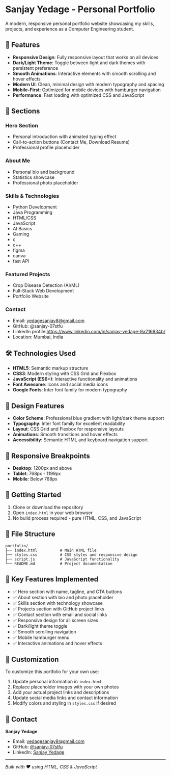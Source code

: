 
# Sanjay Yedage - Personal Portfolio

A modern, responsive personal portfolio website showcasing my skills, projects, and experience as a Computer Engineering student.

## 🚀 Features

- **Responsive Design**: Fully responsive layout that works on all devices
- **Dark/Light Theme**: Toggle between light and dark themes with persistent preference
- **Smooth Animations**: Interactive elements with smooth scrolling and hover effects
- **Modern UI**: Clean, minimal design with modern typography and spacing
- **Mobile-First**: Optimized for mobile devices with hamburger navigation
- **Performance**: Fast loading with optimized CSS and JavaScript

## 📱 Sections

### Hero Section
- Personal introduction with animated typing effect
- Call-to-action buttons (Contact Me, Download Resume)
- Professional profile placeholder

### About Me
- Personal bio and background
- Statistics showcase
- Professional photo placeholder

### Skills & Technologies
- Python Development
- Java Programming
- HTML/CSS
- JavaScript
- AI Basics
- Gaming
- c
- c++
- figma
- canva
- fast API

### Featured Projects
- Crop Disease Detection (AI/ML)
- Full-Stack Web Development
- Portfolio Website

### Contact
- Email: yedagesanjay8@gmail.com
- GitHub: @sanjay-07stfu
- LinkedIn profile:https://www.linkedin.com/in/sanjay-yedage-9a216934b/
- Location: Mumbai, India

## 🛠️ Technologies Used

- **HTML5**: Semantic markup structure
- **CSS3**: Modern styling with CSS Grid and Flexbox
- **JavaScript (ES6+)**: Interactive functionality and animations
- **Font Awesome**: Icons and social media icons
- **Google Fonts**: Inter font family for modern typography

## 🎨 Design Features

- **Color Scheme**: Professional blue gradient with light/dark theme support
- **Typography**: Inter font family for excellent readability
- **Layout**: CSS Grid and Flexbox for responsive layouts
- **Animations**: Smooth transitions and hover effects
- **Accessibility**: Semantic HTML and keyboard navigation support

## 📱 Responsive Breakpoints

- **Desktop**: 1200px and above
- **Tablet**: 768px - 1199px
- **Mobile**: Below 768px

## 🚀 Getting Started

1. Clone or download the repository
2. Open `index.html` in your web browser
3. No build process required - pure HTML, CSS, and JavaScript

## 📁 File Structure

```
portfolio/
├── index.html          # Main HTML file
├── styles.css          # CSS styles and responsive design
├── script.js           # JavaScript functionality
└── README.md           # Project documentation
```

## 🎯 Key Features Implemented

- ✅ Hero section with name, tagline, and CTA buttons
- ✅ About section with bio and photo placeholder
- ✅ Skills section with technology showcase
- ✅ Projects section with GitHub project links
- ✅ Contact section with email and social links
- ✅ Responsive design for all screen sizes
- ✅ Dark/light theme toggle
- ✅ Smooth scrolling navigation
- ✅ Mobile hamburger menu
- ✅ Interactive animations and hover effects

## 🔧 Customization

To customize this portfolio for your own use:

1. Update personal information in `index.html`
2. Replace placeholder images with your own photos
3. Add your actual project links and descriptions
4. Update social media links and contact information
5. Modify colors and styling in `styles.css` if desired

## 📧 Contact

**Sanjay Yedage**
- Email: yedagesanjay8@gmail.com
- GitHub: [@sanjay-07stfu](https://github.com/sanjay-07stfu)
- LinkedIn: [Sanjay Yedage](https://www.linkedin.com/in/sanjay-yedage-9a216934b/)

---

*Built with ❤️ using HTML, CSS & JavaScript*
